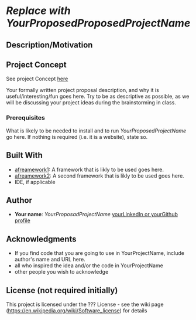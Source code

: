 # *Replace with YourProposedProposedProjectName*
## Description/Motivation
## Project Concept
See project Concept [here](Concept.md)


Your formally written project proposal description, and why it is useful/interesting/fun goes here. Try to be as descriptive as possible, as we will be discussing your project ideas during the brainstorming in class.

### Prerequisites

What is likely to be needed to install and to run *YourProposedProjectName* go here. If nothing is required (i.e. it is a website), state so.

## Built With

- [afreamework1](http://www.aframework1.io/): A framework that is likly to be used goes here.
- [afreamework2](http://www.aframework2.io/): A second framework that is likly to be used goes here.
- IDE, if applicable

## Author

- **Your name**: *YourProposadProjectName* [yourLinkedIn or yourGithub profile](https://adrress)

## Acknowledgments

- If you find code that you are going to use in YourProjectName, include author's name and URL here.
- all who inspired the idea and/or the code in YourProjectName
- other people you wish to acknowledge

## License (not required initially)

This project is licensed under the ??? License - see the wiki page (https://en.wikipedia.org/wiki/Software_license) for details

